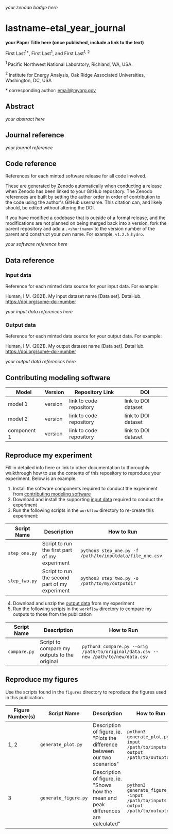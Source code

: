 _your zenodo badge here_

# lastname-etal_year_journal

**your Paper Title here (once published, include a link to the text)**

First Last<sup>1\*</sup>, First Last<sup>1</sup>,  and First Last<sup>1, 2</sup>

<sup>1 </sup>Pacific Northwest National Laboratory, Richland, WA, USA.

<sup>2 </sup> Institute for Energy Analysis, Oak Ridge Associated Universities, Washington, DC, USA

\* corresponding author:  email@myorg.gov

## Abstract
_your abstract here_

## Journal reference
_your journal reference_

## Code reference
References for each minted software release for all code involved.  

These are generated by Zenodo automatically when conducting a release when Zenodo has been linked to your GitHub repository. The Zenodo references are built by setting the author order in order of contribution to the code using the author's GitHub username.  This citation can, and likely should, be edited without altering the DOI.

If you have modified a codebase that is outside of a formal release, and the modifications are not planned on being merged back into a version, fork the parent repository and add a `.<shortname>` to the version number of the parent and construct your own name.  For example, `v1.2.5.hydro`.

_your software reference here_

## Data reference

### Input data
Reference for each minted data source for your input data.  For example:

Human, I.M. (2021). My input dataset name [Data set]. DataHub. https://doi.org/some-doi-number

_your input data references here_

### Output data
Reference for each minted data source for your output data.  For example:

Human, I.M. (2021). My output dataset name [Data set]. DataHub. https://doi.org/some-doi-number

_your output data references here_


## Contributing modeling software
| Model | Version | Repository Link | DOI |
|-------|---------|-----------------|-----|
| model 1 | version | link to code repository | link to DOI dataset |
| model 2 | version | link to code repository | link to DOI dataset |
| component 1 | version | link to code repository | link to DOI dataset |

## Reproduce my experiment
Fill in detailed info here or link to other documentation to thoroughly walkthrough how to use the contents of this repository to reproduce your experiment. Below is an example.


1. Install the software components required to conduct the experiment from [contributing modeling software](#contributing-modeling-software)
2. Download and install the supporting [input data](#input-data) required to conduct the experiment
3. Run the following scripts in the `workflow` directory to re-create this experiment:

| Script Name | Description | How to Run |
| --- | --- | --- |
| `step_one.py` | Script to run the first part of my experiment | `python3 step_one.py -f /path/to/inputdata/file_one.csv` |
| `step_two.py` | Script to run the second part of my experiment | `python3 step_two.py -o /path/to/my/outputdir` |

4. Download and unzip the [output data](#output-data) from my experiment 
5. Run the following scripts in the `workflow` directory to compare my outputs to those from the publication

| Script Name | Description | How to Run |
| --- | --- | --- |
| `compare.py` | Script to compare my outputs to the original | `python3 compare.py --orig /path/to/original/data.csv --new /path/to/new/data.csv` |

## Reproduce my figures
Use the scripts found in the `figures` directory to reproduce the figures used in this publication.

| Figure Number(s) | Script Name | Description | How to Run |
| --- | --- | --- | --- |
| 1, 2 | `generate_plot.py` | Description of figure, ie. "Plots the difference between our two scenarios" | `python3 generate_plot.py -input /path/to/inputs -output /path/to/outuptdir` |
| 3 | `generate_figure.py` | Description of figure, ie. "Shows how the mean and peak differences are calculated" | `python3 generate_figure.py -input /path/to/inputs -output /path/to/outuptdir` |

